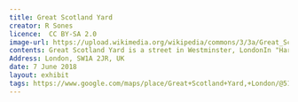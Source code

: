 ```yaml
---
title: Great Scotland Yard
creator: R Sones
licence:  CC BY-SA 2.0
image-url: https://upload.wikimedia.org/wikipedia/commons/3/3a/Great_Scotland_Yard_SW1_-_geograph.org.uk_-_1623573.jpg
contents: Great Scotland Yard is a street in Westminster, LondonIn "Harry Potter and the Half-Blood Prince" , when Harry and Mr. Weasley went to a hearing for using magic in front of Muggles, they entered the Ministry of Magic through a red telephone booth here. In "Harry Potter and the Order of the Phoenix", Weasley also took Harry through here to enter the Ministry of Magic and attend disciplinary hearings.The point of entry into the Ministry of Magic is at the junction of Scotland Square and Great Scotland Yard. Unfortunately, the red telephone booth is only a filming prop. If visitors come to sightseeing, they will not see the red telephone booth.
Address: London, SW1A 2JR, UK
date: 7 June 2018
layout: exhibit
tags: https://www.google.com/maps/place/Great+Scotland+Yard,+London/@51.5063501,-0.1279579,17z/data=!3m1!4b1!4m5!3m4!1s0x487604cf07b5bca7:0x6bc6e7b25853dff8!8m2!3d51.5063501!4d-0.1257692
---
```

